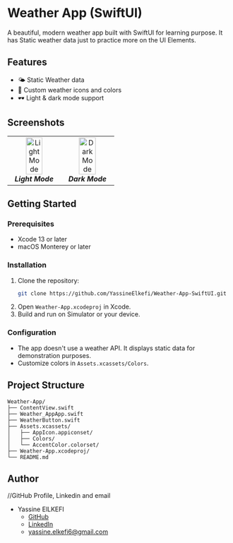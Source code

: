 # Weather App (SwiftUI)

A beautiful, modern weather app built with SwiftUI for learning purpose. It has Static weather data just to practice more on the UI Elements.

## Features

- 🌤 Static Weather data
- 🎨 Custom weather icons and colors
- 🕶 Light & dark mode support

## Screenshots
<table style="border: none; border-collapse: collapse;">
  <tr>
    <td width="50%" align="center" style="border: none;">
      <img src="https://i.imgur.com/TFeIvRi.png" alt="Light Mode" width="60%" style="border-radius: 16px;"/>
      <br/>
      <em style="font-weight: bold">Light Mode</em>
    </td>
    <td width="50%" align="center" style="border: none;">
      <img src="https://i.imgur.com/XaxLu8s.png" alt="Dark Mode" width="60%" style="border-radius: 16px;"/>
      <br/>
      <em style="font-weight: bold">Dark Mode</em>
    </td>
  </tr>
</table>

## Getting Started

### Prerequisites

- Xcode 13 or later
- macOS Monterey or later

### Installation

1. Clone the repository:
	```sh
	git clone https://github.com/YassineElkefi/Weather-App-SwiftUI.git
	```
2. Open `Weather-App.xcodeproj` in Xcode.
3. Build and run on Simulator or your device.

### Configuration

- The app doesn't use a weather API. It displays static data for demonstration purposes.
- Customize colors in `Assets.xcassets/Colors`.

## Project Structure

```
Weather-App/
├── ContentView.swift
├── Weather_AppApp.swift
├── WeatherButton.swift
├── Assets.xcassets/
│   ├── AppIcon.appiconset/
│   ├── Colors/
│   └── AccentColor.colorset/
├── Weather-App.xcodeproj/
└── README.md
```

## Author
//GitHub Profile, Linkedin and email
- Yassine ElLKEFI
    - [GitHub](https://github.com/YassineElkefi)
    - [LinkedIn](https://www.linkedin.com/in/yassine-elkefi)
    - yassine.elkefi6@gmail.com
